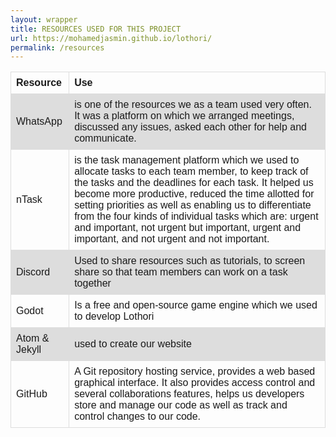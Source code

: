 ```yaml
---
layout: wrapper
title: RESOURCES USED FOR THIS PROJECT
url: https://mohamedjasmin.github.io/lothori/
permalink: /resources
---
```


<style>
table {
    font-family: arial, sans-serif;
    border-collapse: collapse;
    width: 100%;
}

td, th {
    border: 1px solid #dddddd;
    text-align: left;
    padding: 8px;
}

tr:nth-child(even) {
    background-color: #dddddd;
}
</style>

<table>
  <tr>
    <th>Resource</th>
    <th>Use</th>
  </tr>
  <tr>
    <td>WhatsApp</td>
    <td>is one of the resources we as a team used very often. It was a platform on which we arranged meetings, discussed any issues, asked each other for help and communicate.
</td>
  </tr>
  <tr>
    <td>nTask</td>
    <td>is the task management platform which we used to allocate tasks to each team member, to keep track of the tasks and the deadlines for each task. It helped us become more productive, reduced the time allotted for setting priorities as well as enabling us to differentiate from the four kinds of individual tasks which are: urgent and important, not urgent but important, urgent and important, and not urgent and not important.
</td>
  </tr>
  <tr>
    <td>Discord</td>
    <td>Used to share resources such as tutorials, to screen share so that team members can work on a task together
</td>
  </tr>
  <tr>
    <td>Godot</td>
    <td>Is a free and open-source game engine which we used to develop Lothori</td>
  </tr>
  <tr>
    <td>Atom & Jekyll</td>
    <td>used to create our website</td>
  </tr>
  <tr>
    <td>GitHub</td>
    <td>A Git repository hosting service, provides a web based graphical interface. It also provides access control and several collaborations features, helps us developers store and manage our code as well as track and control changes to our code.</td>
  </tr>
</table>
